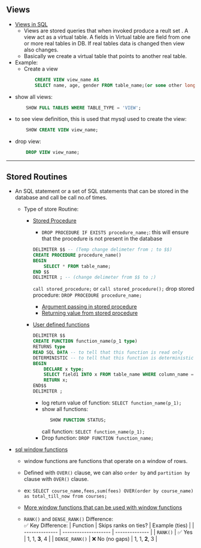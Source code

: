 ## Views

- [Views in SQL](https://youtu.be/5OdVJbNCSso?si=CQFfHNUFSg9iY9yn&t=7097)
  - Views are stored queries that when invoked produce a reult set . A view act as a virtual table. A fields in Virtual table are field from one or more real tables in DB. If real tables data is changed then view also changes.
  - Basically we create a virtual table that points to another real table.
- Example:
  - Create a view
    ```sql
        CREATE VIEW view_name AS
        SELECT name, age, gender FROM table_name;(or some other long query)
    ```
- show all views:
  ```sql
      SHOW FULL TABLES WHERE TABLE_TYPE = 'VIEW';
  ```
- to see view definition, this is used that mysql used to create the view:
  ```sql
      SHOW CREATE VIEW view_name;
  ```
- drop view:
  ```sql
      DROP VIEW view_name;
  ```

---

## Stored Routines

- An SQL statement or a set of SQL statements that can be stored in the database and call be call no.of times.

  - Type of store Routine:

    - [Stored Procedure](https://youtu.be/Hy3qbMAoEJk?si=z0sXW-5QEbM9pj01&t=22157)

      - `DROP PROCEDURE IF EXISTS procedure_name;`: this will ensure that the procedure is not present in the database

      ```sql
      DELIMITER $$ -- (Temp change delimeter from ; to $$)
      CREATE PROCEDURE procedure_name()
      BEGIN
          SELECT * FROM table_name;
      END $$
      DELIMITER ; -- (change delimeter from $$ to ;)
      ```

      `call stored_procedure;` or `call stored_procedure();`
      drop stored procedure: `DROP PROCEDURE procedure_name;`

      - [Argument passing in stored procedure](https://youtu.be/Hy3qbMAoEJk?si=UfsaiOW_FeiDqMNM&t=22677)
      - [Returning value from stored procedure](https://youtu.be/Hy3qbMAoEJk?si=eqAN_T9wunD3CvGk&t=23037)

    - [User defined functions](https://youtu.be/Hy3qbMAoEJk?si=Jr5tcteHr8sI3kw9&t=23487)

        ```sql
        DELIMITER $$
        CREATE FUNCTION function_name(p_1 type) 
        RETURNS type
        READ SQL DATA -- to tell that this function is read only
        DETERMINISTIC -- to tell that this function is deterministic
        BEGIN
            DECLARE x type;
            SELECT field1 INTO x FROM table_name WHERE column_name = p_1;
            RETURN x;
        END$$
        DELIMITER ;
        ```
        - log return value of function: `SELECT function_name(p_1);`
        - show all functions:
          ```sql
             SHOW FUNCTION STATUS;
          ``` 
          call function: `SELECT function_name(p_1);`
      - Drop function: `DROP FUNCTION function_name;`

- [sql window functions](https://youtu.be/Hy3qbMAoEJk?si=AkMweWLRkCnrMtRx&t=24057)
    - window functions are functions that operate on a window of rows. 
    - Defined with `OVER()` clause, we can also `order by`  and `partition by` clause with `OVER()` clause.

    - ex: ```SELECT course_name,fees,sum(fees) OVER(order by course_name) as total_till_now from courses;``` 

    - [More window functions that can be used with window functions](https://youtu.be/Hy3qbMAoEJk?si=MJxu4bZM-pKGntz0&t=24527)

    - `RANK()` and `DENSE_RANK()` Difference: \
        ✅ Key Difference:
        | Function       | Skips ranks on ties? | Example (ties) |
        | -------------- | -------------------- | -------------- |
        | `RANK()`       | ✅ Yes                | 1, 1, **3**, 4 |
        | `DENSE_RANK()` | ❌ No (no gaps)       | 1, 1, **2**, 3 |
